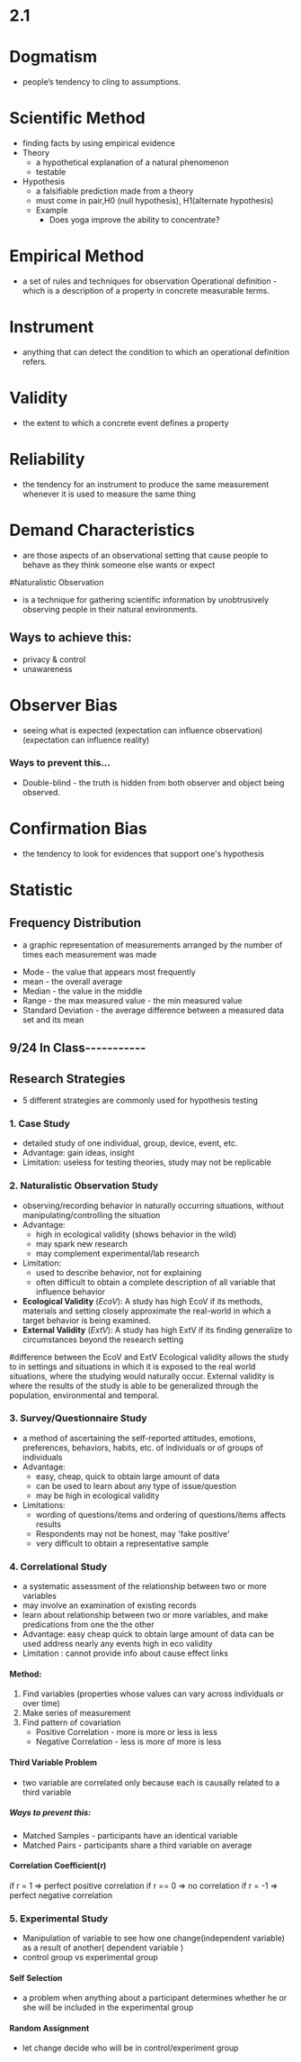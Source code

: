 # 2.1 
# Dogmatism
 - people’s tendency to cling to assumptions.

# Scientific Method
 * finding facts by using empirical evidence
 * Theory 
   - a hypothetical explanation of a natural phenomenon
   - testable
 * Hypothesis
   - a falsifiable prediction made from a theory
   - must come in pair,H0
   (null hypothesis), H1(alternate hypothesis)
   - Example
     - Does yoga improve the ability to concentrate?

# Empirical Method 
- a set of rules and techniques for observation
Operational definition - which is a description of a property in concrete measurable terms.

# Instrument
 - anything that can detect the condition to which an operational definition refers.

# Validity
 - the extent to which a concrete event defines a property

# Reliability
 - the tendency for an instrument to produce the same measurement whenever it is used to measure the same thing

# Demand Characteristics
* are those aspects of an observational setting that cause people to behave as they think someone else wants or expect

#Naturalistic Observation
* is a technique for gathering scientific information by unobtrusively observing people in their natural environments.
## Ways to achieve this:
* privacy & control
* unawareness

# Observer Bias
* seeing what is expected (expectation can influence observation) (expectation can influence reality)

### Ways to prevent this...
* Double-blind - the truth is hidden from both observer and object being observed.

# Confirmation Bias
* the tendency to look for evidences that support one's hypothesis

# Statistic 
  ## Frequency Distribution
  - a graphic representation of measurements arranged by the number of times each measurement was made

* Mode - the value that appears most frequently
* mean - the overall average
* Median - the value in the middle
* Range - the max measured value - the min measured value
* Standard Deviation - the average difference between a measured data set and its mean


## 9/24 In Class-----------
## Research Strategies
- 5 different strategies are commonly used for hypothesis testing 
### 1. Case Study
   * detailed study of one individual, group, device, event, etc.
   * Advantage: gain ideas, insight
   * Limitation: useless for testing theories, study may not be replicable
### 2. Naturalistic Observation Study  
   * observing/recording behavior in naturally occurring situations, without manipulating/controlling the situation
   * Advantage: 
      * high in ecological validity (shows behavior in the wild)
      * may spark new research
      * may complement experimental/lab research
   * Limitation:
      * used to describe behavior, not for explaining
      * often difficult to obtain a complete description of all variable that influence behavior
   * **Ecological Validity** (*EcoV*): A study has high EcoV if its methods, materials and setting closely approximate the real-world in which a target behavior is being examined.
   * **External Validity** (*ExtV*): A study has high ExtV if its finding generalize to circumstances beyond the research setting

   #difference between the EcoV and ExtV
   Ecological validity allows the study to in settings and situations in which it is exposed to the real world situations, where the studying would naturally occur. External validity is where the results of the study is able to be generalized through the population, environmental and temporal. 
### 3. Survey/Questionnaire Study
   * a method of ascertaining the self-reported attitudes, emotions, preferences, behaviors, habits, etc. of individuals or of groups of individuals
   * Advantage: 
      * easy, cheap, quick to obtain large amount of data
      * can be used to learn about any type of issue/question
      * may be high in ecological validity
   * Limitations:
      * wording of questions/items and ordering of questions/items affects results
      * Respondents may not be honest, may 'fake positive'
      * very difficult to obtain a representative sample
### 4. Correlational Study   
   * a systematic assessment of the relationship between two or more variables
   * may involve an examination of existing records   
   * learn about relationship between two or more variables, and make predications from one the the other
   * Advantage:
      easy cheap quick to obtain large amount of data
      can be used address nearly any events
      high in eco validity
   * Limitation : cannot provide info about cause effect links

  #### Method:
   1. Find variables (properties whose values can vary across individuals or over time)
   2. Make series of measurement
   3. Find pattern of covariation
      - Positive Correlation - more is more or less is less
      - Negative Correlation - less is more of more is less
  #### Third Variable Problem
   - two variable are correlated only because each is causally related to a third variable   
        
  ##### Ways to prevent this:
  - Matched Samples - participants have an identical variable
  - Matched Pairs - participants share a third variable on average
  #### Correlation Coefficient(r)
  if r = 1 => perfect positive correlation
  if r == 0 => no correlation
  if r = -1 => perfect negative correlation

### 5. Experimental Study
  - Manipulation of variable to see how one change(independent variable) as a result of another( dependent variable )
  - control group vs experimental group

  #### Self Selection 
  - a problem when anything about a participant determines whether he or she will be included in the experimental group
  #### Random Assignment 
  - let change decide who will be in control/experiment group

